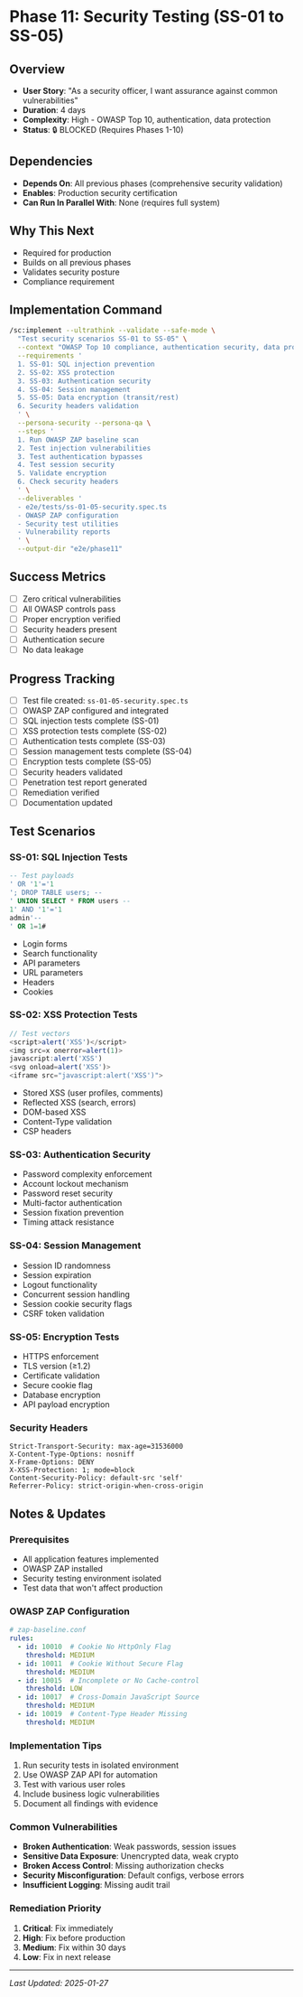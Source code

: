 # Phase 11: Security Testing (SS-01 to SS-05)

## Overview
- **User Story**: "As a security officer, I want assurance against common vulnerabilities"
- **Duration**: 4 days
- **Complexity**: High - OWASP Top 10, authentication, data protection
- **Status**: 🔒 BLOCKED (Requires Phases 1-10)

## Dependencies
- **Depends On**: All previous phases (comprehensive security validation)
- **Enables**: Production security certification
- **Can Run In Parallel With**: None (requires full system)

## Why This Next
- Required for production
- Builds on all previous phases
- Validates security posture
- Compliance requirement

## Implementation Command
```bash
/sc:implement --ultrathink --validate --safe-mode \
  "Test security scenarios SS-01 to SS-05" \
  --context "OWASP Top 10 compliance, authentication security, data protection" \
  --requirements '
  1. SS-01: SQL injection prevention
  2. SS-02: XSS protection
  3. SS-03: Authentication security
  4. SS-04: Session management
  5. SS-05: Data encryption (transit/rest)
  6. Security headers validation
  ' \
  --persona-security --persona-qa \
  --steps '
  1. Run OWASP ZAP baseline scan
  2. Test injection vulnerabilities
  3. Test authentication bypasses
  4. Test session security
  5. Validate encryption
  6. Check security headers
  ' \
  --deliverables '
  - e2e/tests/ss-01-05-security.spec.ts
  - OWASP ZAP configuration
  - Security test utilities
  - Vulnerability reports
  ' \
  --output-dir "e2e/phase11"
```

## Success Metrics
- [ ] Zero critical vulnerabilities
- [ ] All OWASP controls pass
- [ ] Proper encryption verified
- [ ] Security headers present
- [ ] Authentication secure
- [ ] No data leakage

## Progress Tracking
- [ ] Test file created: `ss-01-05-security.spec.ts`
- [ ] OWASP ZAP configured and integrated
- [ ] SQL injection tests complete (SS-01)
- [ ] XSS protection tests complete (SS-02)
- [ ] Authentication tests complete (SS-03)
- [ ] Session management tests complete (SS-04)
- [ ] Encryption tests complete (SS-05)
- [ ] Security headers validated
- [ ] Penetration test report generated
- [ ] Remediation verified
- [ ] Documentation updated

## Test Scenarios

### SS-01: SQL Injection Tests
```sql
-- Test payloads
' OR '1'='1
'; DROP TABLE users; --
' UNION SELECT * FROM users --
1' AND '1'='1
admin'--
' OR 1=1#
```
- Login forms
- Search functionality
- API parameters
- URL parameters
- Headers
- Cookies

### SS-02: XSS Protection Tests
```javascript
// Test vectors
<script>alert('XSS')</script>
<img src=x onerror=alert(1)>
javascript:alert('XSS')
<svg onload=alert('XSS')>
<iframe src="javascript:alert('XSS')">
```
- Stored XSS (user profiles, comments)
- Reflected XSS (search, errors)
- DOM-based XSS
- Content-Type validation
- CSP headers

### SS-03: Authentication Security
- Password complexity enforcement
- Account lockout mechanism
- Password reset security
- Multi-factor authentication
- Session fixation prevention
- Timing attack resistance

### SS-04: Session Management
- Session ID randomness
- Session expiration
- Logout functionality
- Concurrent session handling
- Session cookie security flags
- CSRF token validation

### SS-05: Encryption Tests
- HTTPS enforcement
- TLS version (≥1.2)
- Certificate validation
- Secure cookie flag
- Database encryption
- API payload encryption

### Security Headers
```
Strict-Transport-Security: max-age=31536000
X-Content-Type-Options: nosniff
X-Frame-Options: DENY
X-XSS-Protection: 1; mode=block
Content-Security-Policy: default-src 'self'
Referrer-Policy: strict-origin-when-cross-origin
```

## Notes & Updates

### Prerequisites
- All application features implemented
- OWASP ZAP installed
- Security testing environment isolated
- Test data that won't affect production

### OWASP ZAP Configuration
```yaml
# zap-baseline.conf
rules:
  - id: 10010  # Cookie No HttpOnly Flag
    threshold: MEDIUM
  - id: 10011  # Cookie Without Secure Flag
    threshold: MEDIUM
  - id: 10015  # Incomplete or No Cache-control
    threshold: LOW
  - id: 10017  # Cross-Domain JavaScript Source
    threshold: MEDIUM
  - id: 10019  # Content-Type Header Missing
    threshold: MEDIUM
```

### Implementation Tips
1. Run security tests in isolated environment
2. Use OWASP ZAP API for automation
3. Test with various user roles
4. Include business logic vulnerabilities
5. Document all findings with evidence

### Common Vulnerabilities
- **Broken Authentication**: Weak passwords, session issues
- **Sensitive Data Exposure**: Unencrypted data, weak crypto
- **Broken Access Control**: Missing authorization checks
- **Security Misconfiguration**: Default configs, verbose errors
- **Insufficient Logging**: Missing audit trail

### Remediation Priority
1. **Critical**: Fix immediately
2. **High**: Fix before production
3. **Medium**: Fix within 30 days
4. **Low**: Fix in next release

---

*Last Updated: 2025-01-27*